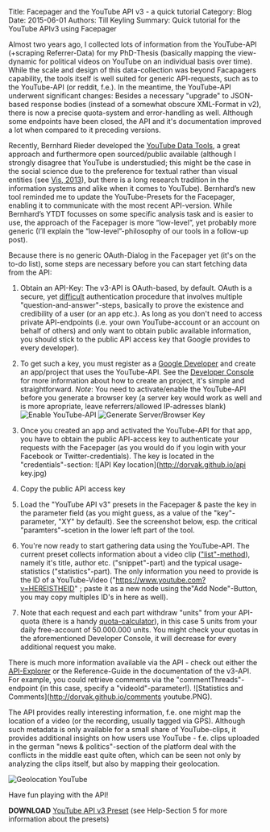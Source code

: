 Title: Facepager and the YouTube API v3 - a quick tutorial
Category: Blog
Date: 2015-06-01
Authors: Till Keyling
Summary: Quick tutorial for the YouTube APIv3 using Facepager

Almost two years ago, I collected lots of information from the YouTube-API (+scraping Referrer-Data) for my PhD-Thesis (basically mapping the view-dynamic for political videos on YouTube on an individual basis over time). While the scale and design of this data-collection was beyond Facapagers capability, the tools itself is well suited for generic API-requests, such as to the YouTube-API (or reddit, f.e.). 
In the meantime, the YouTube-API underwent significant changes: Besides a necessary "upgrade" to JSON-based response bodies (instead of a somewhat obscure XML-Format in v2), there is now a precise quota-system and error-handling as well. Although some endpoints have been closed, the API and it's documentation improved a lot when compared to it preceding versions. 

Recently, Bernhard Rieder developed the [YouTube Data Tools]( http://thepoliticsofsystems.net/2015/05/exploring-youtube/), a great approach and furthermore open sourced/public available (although I strongly disagree that YouTube is understudied; this might be the case in the social science due to the preference for textual rather than visual entities (see [Vis, 2013](http://firstmonday.org/ojs/index.php/fm/article/view/4878/3755)), but there is a long research tradition in the information systems and alike when it comes to YouTube). Bernhard’s new tool reminded me to update the YouTube-Presets for the Facepager, enabling it to communicate with the most recent API-version. While Bernhard’s YTDT focusses on some specific analysis task and is easier to use, the approach of the Facepager is more “low-level”, yet probably more generic (I’ll explain the “low-level”-philosophy of our tools in a follow-up post).

Because there is no generic OAuth-Dialog in the Facepager yet (it's on the to-do list), some steps are necessary before you can start fetching data from the API:

1. Obtain an API-Key: The v3-API is OAuth-based, by default. OAuth is a secure, yet [difficult](http://img.izifunny.com/pics/2013/20130211/original/izifunny-gifdump-feb-12-2013-25-gifs_3.gif) authentication procedure that involves multiple "question-and-answer"-steps, basically to prove the existence and credibility of a user (or an app etc.). As long as you don't need to access private API-endpoints (i.e. your own YouTube-account or an account on behalf of others) and only want to obtain public available information, you should stick to the public API access key that Google provides to every developer). 

2. To get such a key, you must register as a [Google Developer](https://developers.google.com/) and create an app/project that uses the YouTube-API. See the [Developer Console](https://console.developers.google.com/) for more information about how to create an project, it's simple and straightforward. *Note*: You need to activate/enable the YouTube-API before you generate a browser key (a server key would work as well and is more apropriate, leave referrers/allowed IP-adresses blank)
![Enable YouTube-API](http://dorvak.github.io/enable_youtube_api.PNG) 
![Generate Server/Browser Key](https://dorvak.github.io/create_key.PNG)

3. Once you created an app and activated the YouTube-API for that app, you have to obtain the public API-access key to authenticate your requests with the Facepager (as you would do if you login with your Facebook or Twitter-credentials). The key is located in the "credentials"-section:
![API Key location](http://dorvak.github.io/api key.jpg)

4. Copy the public API access key

5. Load the "YouTube API v3" presets in the Facepager & paste the key in the parameter field (as you might guess, as a value of the "key"-parameter, "XY" by default). See the screenshot below, esp. the critical "paramters"-scetion in the lower left part of the tool.

6. You're now ready to start gathering data using the YouTube-API. The current preset collects information about a video clip (["list"-method](https://developers.google.com/youtube/v3/docs/videos/list)), namely it's title, author etc. ("snippet"-part) and the typical usage-statistics ("statistics"-part). The only information you need to provide is the ID of a YouTube-Video ("https://www.youtube.com?v=HEREISTHEID" ; paste it as a new node using the"Add Node"-Button, you may copy multiples ID's in here as well).

7. Note that each request and each part withdraw "units" from your API-quota (there is a handy [quota-calculator](https://developers.google.com/youtube/v3/determine_quota_cost)), in this case 5 units from your daily free-account of 50.000.000 units. You might check your quotas in the aforementioned Developer Console, it will decrease for every additional request you make. 

There is much more information available via the API - check out either the [API-Explorer](https://developers.google.com/apis-explorer/#p/youtube/v3/) or the Reference-Guide in the documentation of the v3-API. For example, you could retrieve comments via the "commentThreads"-endpoint (in this case, specify a "videoId"-parameter!). 
![Statistics and Comments](http://dorvak.github.io/comments youtube.PNG). 

The API provides really interesting information, f.e. one might map the location of a video (or the recording, usually tagged via GPS). Although such metadata is only available for a small share of YouTube-clips, it provides additional insights on how users use YouTube - f.e. clips uploaded in the german "news & politics"-section of the platform deal with the conflicts in the middle east quite often, which can be seen not only by analyzing the clips itself, but also by mapping their geolocation. 

![Geolocation YouTube](http://dorvak.github.io/geolocation_germany.jpg)

Have fun playing with the API!

**DOWNLOAD** [YouTube API v3 Preset](https://raw.githubusercontent.com/dorvak/dorvak.github.io/master/YouTube_API_v3_Get_Video_Statistics-3_4.json) (see Help-Section 5 for more information about the presets)


